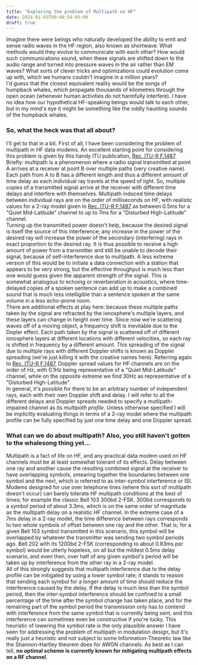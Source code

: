 ```yaml
---
title: "Exploring the problem of Multipath on HF"
date: 2024-01-03T00:48:54-05:00
draft: true
---
```

Imagine there were beings who naturally developed the ability to emit and sense radio waves in the HF region, also known as shortwave. What methods would they evolve to communicate with each other? How would such communications sound, when these signals are shifted down to the audio range and turned into pressure waves in the air rather than EM waves? What sorts of clever tricks and optimizations could evolution come up with, which we humans couldn't imagine in a million years? \
I'd guess that the closest equivalent reality would be the songs of humpback whales, which propagate thousands of kilometres through the open ocean (whenever human activities do not harmfully interfere). I have no idea how our hypothetical HF-speaking beings would talk to each other, but in my mind's eye it might be something like the oddly haunting sounds of the humpback whales.

### So, what the heck was that all about?
I'll get to that in a bit. First of all, I have been considering the problem of multipath in HF data modems. An excellent starting point for considering this problem is given by this handy ITU publication, [Rec. ITU-R F.1487][]. \
Briefly: multipath is a phenomenon where a radio signal transmitted at point A arrives at a receiver at point B over multiple paths (very creative name). Each path from A to B has a different length and thus a different amount of time delay as each individual ray travels at the speed of light. So, multiple copies of a transmitted signal arrive at the receiver with different time delays and interfere with themselves. Multipath induced time delays between individual rays are on the order of milliseconds on HF, with realistic values for a 2-ray model given in [Rec. ITU-R F.1487][] as between 0.5ms for a "Quiet Mid-Latitude" channel to up to 7ms for a "Disturbed High-Latitude" channel. \
Turning up the transmitted power doesn't help, because the desired signal is itself the source of this interference; any increase in the power of the desired ray will increase the power of the secondary (interfering) rays in exact proportion to the desired ray. It is thus possible to receive a high amount of power from a transmitter and still be unable to decode their signal, because of self-interference due to multipath. A less extreme version of this would be to initiate a data connection with a station that appears to be very strong, but the effective throughput is much less than one would guess given the apparent strength of the signal. This is somewhat analogous to echoing or reverberation in acoustics, where time-delayed copies of a spoken sentence can add up to make a combined sound that is much less intelligible than a sentence spoken at the same volume in a less echo-prone room. \
There are additional effects at play here: because these multiple paths taken by the signal are refracted by the ionosphere's multiple layers, and these layers can change in height over time. Since now we're scattering waves off of a moving object, a frequency shift is inevitable due to the Dopler effect. Each path taken by the signal is scattered off of different ionosphere layers at different locations with different velocities, so each ray is shifted in frequency by a different amount. This spreading of the signal due to multiple rays with different Doppler shifts is known as Doppler spreading (we're just killing it with the creative names here). Referring again to [Rec. ITU-R F.1487][], Doppler spread values for HF channels are on the order of Hz, with 0.1Hz being representative of a "Quiet Mid-Latitude" channel, while on the opposite extreme we find 30Hz as representative of a "Disturbed High-Latitude". \
In general, it's possible for there to be an arbitrary number of independent rays, each with their own Doppler shift and delay. I will refer to all the different delays and Doppler spreads needed to specify a mutlipath-impaired channel as its *multipath profile*. Unless otherwise specified I will be implicitly evaluating things in terms of a 2-ray model where the multipath profile can be fully specified by just one time delay and one Doppler spread.

### What can we do about multipath? Also, you still haven't gotten to the whalesong thing yet...
Multipath is a fact of life on HF, and any practical data modem used on HF channels must be at least somewhat tolerant of its effects. Delay between one ray and another cause the resulting combined signal at the receiver to have overlapping symbols, smearing together the boundaries between one symbol and the next, which is referred to as inter-symbol interference or ISI. Modems designed for use over telephone lines (where this sort of multipath doesn't occur) can barely tolerate HF multipath conditions at the best of times; for example the classic Bell 103 300bd 2-FSK. 300bd corresponds to a symbol period of about 3.3ms, which is on the same order of magnitude as the multipath delay on a realistic HF channel. In the extreme case of a 7ms delay in a 2-ray model, the time difference between rays corresponds to two whole symbols of offset between one ray and the other. That is; for a given Bell 103 symbol transmitted in this scenario, this symbol will be overlapped by whatever the transmitter was sending two symbol periods ago. Bell 202 with its 1200bd 2-FSK (corresponding to about 0.83ms per symbol) would be utterly hopeless, on all but the mildest 0.5ms delay scenario, and even then, over half of any given symbol's period will be taken up by interference from the other ray in a 2-ray model. \
All of this strongly suggests that multipath interference due to the delay profile can be mitigated by using a lower symbol rate; it stands to reason that sending each symbol for a longer amount of time should reduce the interference caused by the delay. If the delay is much less than the symbol period, then the inter-symbol interference should be confined to a small percentage of the time after the symbol change has taken place, and for the remaining part of the symbol period the transmission only has to contend with interference from the same symbol that is currently being sent, and this interference can sometimes even be constructive if you're lucky.  This heuristic of lowering the symbol rate is the only plausible answer I have seen for addressing the problem of multipath in modulation design, but it's really just a heuristic and not subject to some Information-Theoretic law like the Shannon–Hartley theorem does for AWGN channels. As best as I can tell, **no optimal scheme is currently known for mitigating multipath effects on a RF channel**. 
 

[Rec. ITU-R F.1487]: <https://www.itu.int/dms_pubrec/itu-r/rec/f/R-REC-F.1487-0-200005-I!!PDF-E.pdf> 
[N5TW]: <https://www.winlink.org/sites/default/files/downloads/a_winlink_digital_mode_performance_comparison_based_on_the_ionis_sim_hf_vhf_channel_simulator_-_november_2_2020_0.pdf>
[An Introduction to Deep Learning for the Physical Layer]: <https://arxiv.org/abs/1702.00832>
